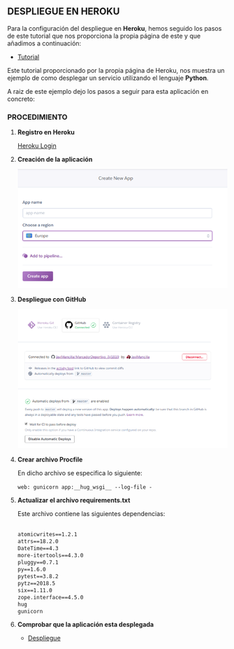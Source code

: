 ## DESPLIEGUE EN HEROKU

Para la configuración del despliegue en **Heroku**, hemos seguido los pasos de este tutorial que nos proporciona la propia página de este y que añadimos a continuación:

- [Tutorial](https://devcenter.heroku.com/articles/getting-started-with-python) 

Este tutorial proporcionado por la propia página de Heroku, nos muestra un ejemplo de como desplegar un servicio utilizando el lenguaje **Python**.

A raiz de este ejemplo dejo los pasos a seguir para esta aplicación en concreto:

### PROCEDIMIENTO

1. **Registro en Heroku** 

    [Heroku Login](https://signup.heroku.com/login?redirect-url=https%3A%2F%2Fid.heroku.com%2Foauth%2Fauthorize%3Fclient_id%3D1e7d4c52-6008-4a73-b132-09abb5d04859%26response_type%3Dcode%26scope%3Dglobal%252Cplatform%26state%3DSFMyNTY.g3QAAAACZAAEZGF0YW0AAAAxaHR0cHM6Ly9kYXNoYm9hcmQuaGVyb2t1LmNvbS9hdXRoL2hlcm9rdS9jYWxsYmFja2QABnNpZ25lZG4GAHcarsRmAQ.0XivXF_mTSVVsQSU5WwWutefChzM46-0W5qoZ7agEhw) 

2. **Creación de la aplicación**

    ![Create app](https://github.com/JaviMancilla/MarcadorDeportivo_IV1819/blob/master/doc/img/createappHeroku.png?raw=true)


3. **Despliegue con GitHub**

    ![Despliegue GitHub](https://github.com/JaviMancilla/MarcadorDeportivo_IV1819/blob/master/doc/img/herokuGithub.png?raw=true)


4. **Crear archivo Procfile**

    En dicho archivo se especifica lo siguiente:

    `web: gunicorn app:__hug_wsgi__ --log-file -`

5. **Actualizar el archivo requirements.txt**

    Este archivo contiene las siguientes dependencias:

    ~~~

    atomicwrites==1.2.1
    attrs==18.2.0
    DateTime==4.3
    more-itertools==4.3.0
    pluggy==0.7.1
    py==1.6.0
    pytest==3.8.2
    pytz==2018.5
    six==1.11.0
    zope.interface==4.5.0
    hug
    gunicorn

    ~~~

6. **Comprobar que la aplicación esta desplegada**

    - [Despliegue](https://marcadordeportivo.herokuapp.com/)